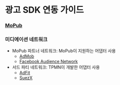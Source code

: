 # 광고 SDK 연동 가이드

### [MoPub](https://github.com/tpmn/mopub-android-tpmn-guide/tree/master/mopub)

### 미디에이션 네트워크

- MoPub 파트너 네트워크: MoPub이 지원하는 어댑터 사용
  - [AdMob](https://github.com/tpmn/mopub-android-tpmn-guide/tree/master/admob)
  - [Facebook Audience Network](https://github.com/tpmn/mopub-android-tpmn-guide/tree/master/facebookaudiencenetwork)
- 서드 파티 네트워크: TPMN이 개발한 어댑터 사용
  - [AdFit](https://github.com/tpmn/mopub-android-tpmn-guide/tree/master/adfit)
  - [SuezX](https://github.com/tpmn/mopub-android-tpmn-guide/tree/master/suezx)
